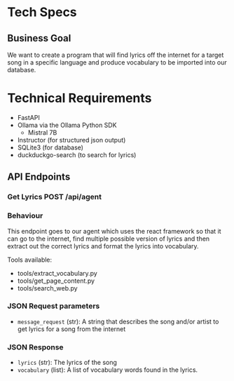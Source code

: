 # Tech Specs

## Business Goal
We want to create a program that will find lyrics off the internet for a target song in a specific language and produce vocabulary to be imported into our database.

# Technical Requirements
- FastAPI
- Ollama via the Ollama Python SDK
    - Mistral 7B
- Instructor (for structured json output)
- SQLite3 (for database)
- duckduckgo-search (to search for lyrics)

## API Endpoints

### Get Lyrics POST /api/agent

### Behaviour

This endpoint goes to our agent which uses the react framework so that it can go to the internet, find multiple possible version of lyrics and then extract out the correct lyrics and format the lyrics into vocabulary.

Tools available:
- tools/extract_vocabulary.py
- tools/get_page_content.py
- tools/search_web.py


### JSON Request parameters
- `message_request` (str): A string that describes the song and/or artist to get lyrics for a song from the internet

### JSON Response
- `lyrics` (str): The lyrics of the song
-  `vocabulary` (list): A list of vocabulary words found in the lyrics.
